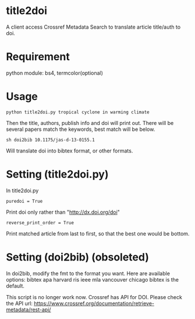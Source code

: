 # title2doi
A client access Crossref Metadata Search to translate article title/auth to doi.

# Requirement
python module: bs4, termcolor(optional)

# Usage
```
python title2doi.py tropical cyclone in warming climate
```
Then the title, authors, publish info and doi will print out.
There will be several papers match the keywords, best match will be below.

```
sh doi2bib 10.1175/jas-d-13-0155.1
```
Will translate doi into bibtex format, or other formats.
# Setting (title2doi.py)
In title2doi.py
```
puredoi = True
```
Print doi only rather than "http://dx.doi.org/doi"

```
reverse_print_order = True
```
Print matched article from last to first, so that the best one would be bottom.

# Setting (doi2bib) (obsoleted)
In doi2bib, modify the fmt to the format you want. Here are available options: bibtex apa harvard ris ieee mla vancouver chicago
bibtex is the default.

This script is no longer work now. Crossref has API for DOI. Please check the API url:
https://www.crossref.org/documentation/retrieve-metadata/rest-api/
